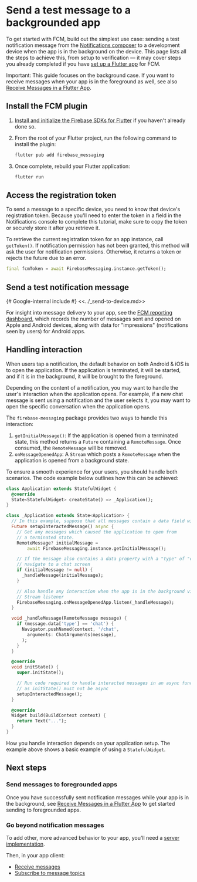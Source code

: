 


# Send a test message to a backgrounded app

To get started with FCM, build out the simplest use case: sending a
test notification message from the
<a href="//console.firebase.google.com/project/_/notification">
Notifications composer</a> to a development device
when the app is in the background on the device.
This page lists all the steps to achieve this, from setup to verification
&mdash; it may cover steps you already completed if you
have [set up a Flutter app](/docs/cloud-messaging/flutter/client)
for FCM.

Important: This guide focuses on the background case. If you want to receive
messages when your app is in the foreground as well, see also
[Receive Messages in a Flutter App](/docs/cloud-messaging/flutter/receive).


## Install the FCM plugin

1.  [Install and initialize the Firebase SDKs for Flutter](/docs/flutter/setup)
    if you haven't already done so.

1.  From the root of your Flutter project, run the following command to install
    the plugin:

    ```bash
    flutter pub add firebase_messaging
    ```

1.  Once complete, rebuild your Flutter application:

    ```bash
    flutter run
    ```


## Access the registration token

To send a message to a specific device, you need to know that device's
registration token. Because you'll need to enter the token in a field in the
Notifications console to complete this tutorial, make sure to copy the token
or securely store it after you retrieve it.

To retrieve the current registration token for an app instance, call
`getToken()`. If notification permission has not been granted, this method will
ask the user for notification permissions. Otherwise, it returns a token or
rejects the future due to an error.

```dart
final fcmToken = await FirebaseMessaging.instance.getToken();
```


## Send a test notification message

{# Google-internal include #}
<<../_send-to-device.md>>

For insight into message delivery to your app, see the
<a href="//console.firebase.google.com/project/_/notification/reporting">FCM reporting dashboard</a>,
which records the number of messages sent and opened on Apple and Android
devices, along with data for "impressions" (notifications seen by users) for
Android apps.

## Handling interaction

When users tap a notification, the default behavior on both Android & iOS is to open the application. If the application is terminated,
it will be started, and if it is in the background, it will be brought to the foreground.

Depending on the content of a notification, you may want to handle the user's interaction when the application
opens. For example, if a new chat message is sent using a notification and the user selects it, you may want to
 open the specific conversation when the application opens.

The `firebase-messaging` package provides two ways to handle this interaction:

1. `getInitialMessage()`: If the application is opened from a terminated state, this method returns a `Future` containing a `RemoteMessage`. Once consumed, the `RemoteMessage` will be removed.
2. `onMessageOpenedApp`: A `Stream` which posts a `RemoteMessage` when the application is opened from a
    background state.

To ensure a smooth experience for your users, you should handle both scenarios. The code example
below outlines how this can be achieved:

```dart
class Application extends StatefulWidget {
  @override
  State<StatefulWidget> createState() => _Application();
}

class _Application extends State<Application> {
  // In this example, suppose that all messages contain a data field with the key 'type'.
  Future setupInteractedMessage() async {
    // Get any messages which caused the application to open from
    // a terminated state.
    RemoteMessage? initialMessage =
        await FirebaseMessaging.instance.getInitialMessage();

    // If the message also contains a data property with a "type" of "chat",
    // navigate to a chat screen
    if (initialMessage != null) {
      _handleMessage(initialMessage);
    }

    // Also handle any interaction when the app is in the background via a
    // Stream listener
    FirebaseMessaging.onMessageOpenedApp.listen(_handleMessage);
  }

  void _handleMessage(RemoteMessage message) {
    if (message.data['type'] == 'chat') {
      Navigator.pushNamed(context, '/chat',
        arguments: ChatArguments(message),
      );
    }
  }

  @override
  void initState() {
    super.initState();

    // Run code required to handle interacted messages in an async function
    // as initState() must not be async
    setupInteractedMessage();
  }

  @override
  Widget build(BuildContext context) {
    return Text("...");
  }
}
```

How you handle interaction depends on your application setup. The example above
shows a basic example of using a `StatefulWidget`.

## Next steps

### Send messages to foregrounded apps

Once you have successfully sent notification messages while your app is in
the background, see
[Receive Messages in a Flutter App](/docs/cloud-messaging/flutter/receive)
to get started sending to foregrounded apps.

### Go beyond notification messages

To add other, more advanced behavior to your app, you'll need a
[server implementation](/docs/cloud-messaging/server).

Then, in your app client:

- [Receive messages](/docs/cloud-messaging/flutter/receive)
- [Subscribe to message topics](/docs/cloud-messaging/flutter/topic-messaging)


